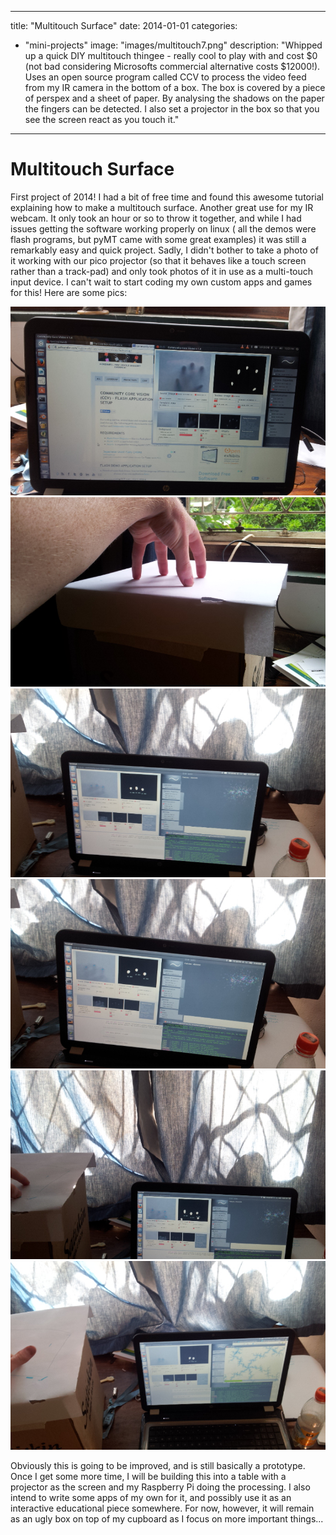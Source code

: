 
---
title: "Multitouch Surface"
date: 2014-01-01
categories: 
  - "mini-projects"
image: "images/multitouch7.png"
description: "Whipped up a quick DIY multitouch thingee - really cool to play with and cost $0 (not bad considering Microsofts commercial alternative costs $12000!).
		 Uses an open source program called CCV to process the video feed 
		from my IR camera in the bottom of a box. The box is covered by a piece of perspex and a sheet of paper. 
		By analysing the shadows on the paper the fingers can be detected. I also set a projector in the box so that you see the screen react as you touch it."
---

# Multitouch Surface

First project of 2014! I had a bit of free time and found this awesome tutorial explaining how to make a multitouch surface.
Another great use for my IR webcam. It only took an hour or so to throw it together, and while I had issues getting the software working properly on linux (
all the demos were flash programs, but pyMT came with some great examples) it was still a remarkably easy and quick project. Sadly, I didn't bother to take a photo of 
it working with our pico projector (so that it behaves like a touch screen rather than a track-pad) and only took photos of it in use as a multi-touch input device.
I can't wait to start coding my own custom apps and games for this! Here are some pics:

![](images/multitouch1.jpg)
![](images/multitouch2.jpg)
![](images/multitouch3.jpg)
![](images/multitouch4.jpg)
![](images/multitouch5.jpg)
![](images/multitouch6.jpg)


Obviously this is going to be improved, and is still basically a prototype. Once I get some more time, I will be building this into a table with a projector as the 
screen and my Raspberry Pi doing the processing. I also intend to write some apps of my own for it, and possibly use it as an interactive educational piece somewhere. For now, however,
 it will remain as an ugly box on top of my cupboard as I focus on more important things...